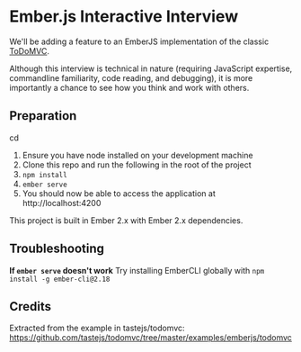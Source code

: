 # Ember.js Interactive Interview

We'll be adding a feature to an EmberJS implementation of the classic [ToDoMVC](http://todomvc.com/).

Although this interview is technical in nature (requiring JavaScript expertise, commandline familiarity,
code reading, and debugging), it is more importantly a chance to see how you think and work with others.

## Preparation
cd 
1. Ensure you have node installed on your development machine
2. Clone this repo and run the following in the root of the project
3. `npm install`
4. `ember serve`
5. You should now be able to access the application at http://localhost:4200

This project is built in Ember 2.x with Ember 2.x dependencies.

## Troubleshooting

**If `ember serve` doesn't work**
Try installing EmberCLI globally with `npm install -g ember-cli@2.18`

## Credits

Extracted from the example in tastejs/todomvc: https://github.com/tastejs/todomvc/tree/master/examples/emberjs/todomvc

